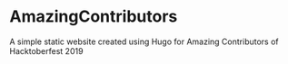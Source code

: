 # AmazingContributors
A simple static website created using Hugo for Amazing Contributors of Hacktoberfest 2019
